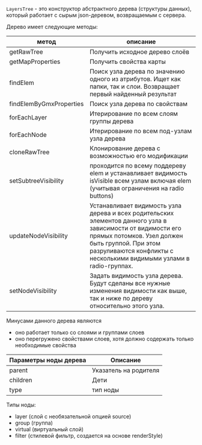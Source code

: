 `LayersTree` -  это конструктор абстрактного дерева (структуры данных), который работает с сырым json-деревом, возвращаемым с сервера.

Дерево имеет следующие методы:

метод | описание
--- | ---
getRawTree | Получить исходное дерево слоёв
getMapProperties | Получить свойства карты
findElem | Поиск узла дерева по значению одного из атрибутов. Ищет как папки, так и слои. Возвращает первый найденный результат
findElemByGmxProperties | Поиск узла дерева по свойствам
forEachLayer | Итерирование по всем слоям группы дерева
forEachNode | Итерирование по всем под-узлам узла дерева
cloneRawTree | Клонирование дерева с возможностью его модификации
setSubtreeVisibility | проходится по всему поддереву elem и устанавливает видимость isVisible всем узлам включая elem (учитывая ограничения на radio buttons)
updateNodeVisibility | Устанавливает видимость узла дерева и всех родительских элементов данного узла в зависимости от видимости его прямых потомков. Узел должен быть группой. При этом разруливаются конфликты с несколькими видимыми узлами в radio-группах.
setNodeVisibility | Задать видимость узла дерева. Будут сделаны все нужные изменения видимости как выше, так и ниже по дереву относительно этого узла.

Минусами данного дерева являются
 - оно работает только со слоями и группами слоев
 - оно перегружено свойствами слоев, хотя должно содержать только необходимые свойства

Параметры ноды дерева | Описание
-- | --
parent | Указатель на родителя
children | Дети
type | тип ноды

Типы ноды:

- layer (слой с необязательной опцией source)
- group (группа)
- virtual (виртуальный слой)
- filter (стилевой фильтр, создается на основе renderStyle)
